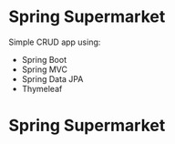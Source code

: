 # Spring Supermarket
Simple CRUD app using:
- Spring Boot
- Spring MVC 
- Spring Data JPA 
- Thymeleaf
# Spring Supermarket
